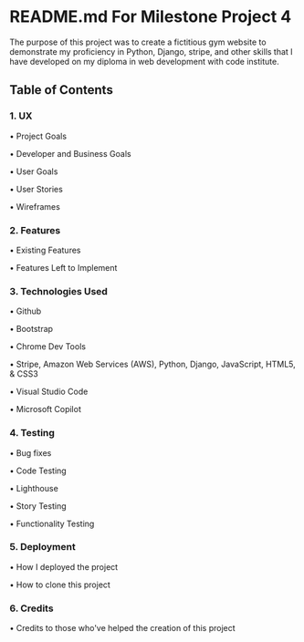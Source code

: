 # README.md For Milestone Project 4


The purpose of this project was to create a fictitious gym website to demonstrate my proficiency in Python, Django, stripe, and other skills that I have developed on my diploma in web development with code institute.


## Table of Contents


### 1. UX

•	Project Goals

•	Developer and Business Goals

•	User Goals

•	User Stories

•	Wireframes


### 2. Features

•	Existing Features

•	Features Left to Implement


### 3. Technologies Used

•	Github

•	Bootstrap

•	Chrome Dev Tools

•	Stripe, Amazon Web Services (AWS), Python, Django, JavaScript, HTML5, & CSS3

•	Visual Studio Code

•	Microsoft Copilot


### 4. Testing

•	Bug fixes

•	Code Testing

•	Lighthouse

•	Story Testing

•	Functionality Testing


### 5. Deployment

•	How I deployed the project

•	How to clone this project


### 6. Credits

•	Credits to those who've helped the creation of this project
